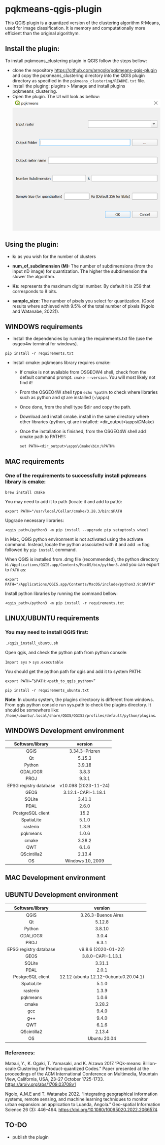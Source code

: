 # pqkmeans-qgis-plugin
This QGIS plugin is a quantized version of the clustering algorithm K-Means, used for image classification. It is memory and computationally more efficient than the original algorithym.

## Install the plugin:
To install pqkmeans_clustering plugin in QGIS follow the steps bellow:
- clone the repository https://github.com/arngolo/pqkmeans-qgis-plugin and copy the pqkmeans_clustering directory into the QGIS plugin directory as specified in the `pqkmeans_clustering/README.txt` file.
- Install the pluging: plugins > Manage and install plugins pqkmeans_clustering.
- Open the plugin. The UI will look as bellow:
<kbd> <img src="plugin_gui.png" /> </kbd>

## Using the plugin:
- **k:** as you wish for the number of clusters

- **num_of_subdimension (M):**  The  number of subdimensions (from the input nD image) for quantization. The higher the subdimension the slower the algorithm.

- **Ks:**  represents the maximum digital number. By default it is 256 that corresponds to 8 bits.

- **sample_size:** The number of pixels you select for quantization. (Good results where achieved with 9.5% of the total number of pixels (Ngolo and Watanabe, 2022)).

## WINDOWS requirements
- Install the dependencies by running the requirements.txt file (use the osgeo4w terminal for windows).
```
pip install -r requirements.txt
```
- Install cmake: pqkmeans library requires cmake:

  - If cmake is not available from OSGEOW4 shell, check from the default command prompt.
     `cmake --version`. You will most likely not find it!

  - From the OSGEO4W shell type ```echo %path%``` to check where libraries such as python and qt are installed (~\apps)

  - Once done, from the shell type $dir and copy the path.

  - Download and install cmake. install in the same directory where other libraries (python, qt are installed: <dir_output>\apps\CMake)

  - Once the installation is finished, from the OSGEO4W shell add cmake path to PATH!!!:

     ```
     set PATH=<dir_output>\apps\Cmake\bin;%PATH%
     ```

## MAC requirements

### One of the requirements to successfully install pqkmeans library is cmake:

```
brew install cmake
```

You may need to add it to path (locate it and add to path):
```
export PATH="/usr/local/Cellar/cmake/3.28.3/bin:$PATH
```

Upgrade necessary libraries:
```
<qgis_path>/python3 -m pip install --upgrade pip setuptools wheel
```

In Mac, QGIS python environment is not activated using the activate command. Instead, locate the python associated with it and add `-m` flag followed by `pip install` command.

When QGIS is installed from .dmg file (recommended), the python directory is `/Applications/QGIS.app/Contents/MacOS/bin/python3`. and you can export to `PATH` as:

```
export PATH="/Applications/QGIS.app/Contents/MacOS/include/python3.9:$PATH"
```

Install python libraries by running the command bellow:
```
<qgis_path>/python3 -m pip install -r requirements.txt
```

## LINUX/UBUNTU requirements
### You may need to install QGIS first:

```
./qgis_install_ubuntu.sh
```

Open qgis, and check the python path from python console: 

`Import sys` > `sys.executable`

You should get the python path for qgis and add it to system PATH:

```
export PATH=”$PATH:<path_to_qgis_python>”
```

```
pip install -r requirements_ubuntu.txt
```

**Note:** In ubuntu system, the plugins directoory is different from windows. From qgis python console run sys.path to check the plugins directory.  It should be somewhere like: `/home/ubuntu/.local/share/QGIS/QGIS3/profiles/default/python/plugins`. 


## WINDOWS Development environment

|  Software/library        |  version               |
|:------------------------:|:----------------------:|
| QGIS                     |  3.34.3-Prizren        |
| Qt                       |  5.15.3                |
| Python                   |  3.9.18                |
| GDAL/OGR                 |  3.8.3                 |
| PROJ                     |  9.3.1                 |
| EPSG registry database   |  v10.098 (2023-11-24)  |
| GEOS                     |  3.12.1-CAPI-1.18.1    |
| SQLite                   |  3.41.1                |
| PDAL                     |  2.6.0                 |
| PostgreSQL client        |  15.2                  |
| SpatiaLite               |  5.1.0                 |
| rasterio                 |  1.3.9                 |
| pqkmeans                 |  1.0.6                 |
| cmake                    |  3.28.2                |
| QWT                      |  6.1.6                 |
| QScintilla2              |  2.13.4                |
| OS                       |  Windows 10, 2009      |

## MAC Development environment

## UBUNTU Development environment
|  Software/library        |  version                               |
|:------------------------:|:--------------------------------------:|
| QGIS                     |  3.26.3-Buenos Aires                   |
| Qt                       |  5.12.8                                |
| Python                   |  3.8.10                                |
| GDAL/OGR                 |  3.0.4                                 |
| PROJ                     |  6.3.1                                 |
| EPSG registry database   |  v9.8.6 (2020-01-22)                   |
| GEOS                     |  3.8.0-CAPI-1.13.1                     |
| SQLite                   |  3.31.1                                |
| PDAL                     |  2.0.1                                 |
| PostgreSQL client        |  12.12 (ubuntu 12.12-0ubuntu0.20.04.1) |
| SpatiaLite               |  5.1.0                                 |
| rasterio                 |  1.3.9                                 |
| pqkmeans                 |  1.0.6                                 |
| cmake                    |  3.28.2                                |
| gcc                      |  9.4.0                                 |
| g++                      |  9.4.0                                 |
| QWT                      |  6.1.6                                 |
| QScintilla2              |  2.13.4                                |
| OS                       |  Ubuntu 20.04                          |

### References:

Matsui, Y., K. Ogaki, T. Yamasaki, and K. Aizawa 2017.“PQk-means: Billion-scale Clustering for Product-quantized Codes.” Paper presented at the proceedings of the ACM International Conference on Multimedia, Mountain View, California, USA, 23–27 October 1725-1733. https://arxiv.org/abs/1709.03708v1

Ngolo, A.M.E and T. Watanabe 2022. “Integrating geographical information systems, remote sensing, and machine learning techniques to monitor urban expansion: an application to Luanda, Angola.” Geo-spatial Information
Science 26 (3): 446–464. https://doi.org/10.1080/10095020.2022.2066574.

## TO-DO
- publish the plugin